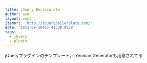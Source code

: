```yaml
---
title: jQuery Boilerplate
author: azu
layout: post
itemUrl: 'http://jqueryboilerplate.com/'
date: '2013-08-10T05:41:38.855Z'
tags:
  - jQuery
  - plugin
---
```

jQueryプラグインのテンプレート。
Yeoman Generatorも用意されてる
